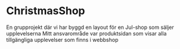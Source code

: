 # ChristmasShop
En grupprojekt där vi har byggd en layout för en Jul-shop som säljer upplevelserna
Mitt ansvarområde var produktsidan som visar alla tillgängliga upplevelser som finns i webbshop
